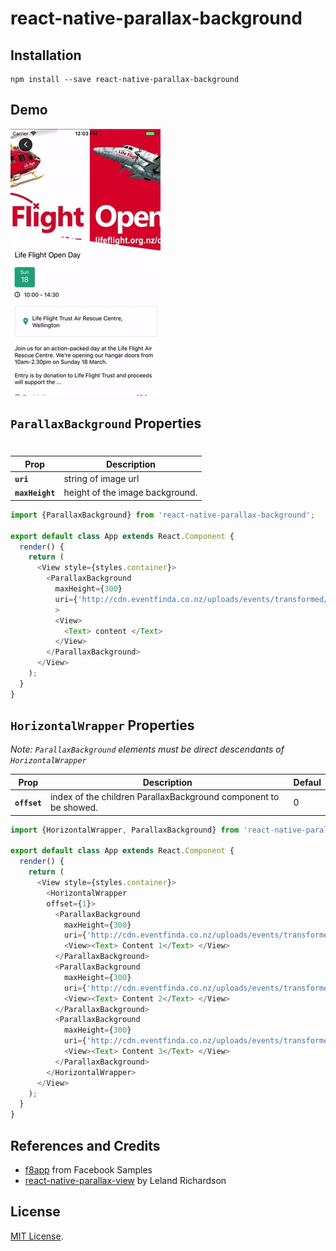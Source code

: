 # react-native-parallax-background

## Installation

```
npm install --save react-native-parallax-background
```

## Demo

![Demo](./demo.gif)

## `ParallaxBackground` Properties
#
| Prop | Description |
|---|---|
|**`uri`**|string of image url |
|**`maxHeight`**|height of the image background. |

```js
import {ParallaxBackground} from 'react-native-parallax-background';

export default class App extends React.Component {
  render() {
    return (
      <View style={styles.container}>
        <ParallaxBackground
          maxHeight={300}
          uri={'http://cdn.eventfinda.co.nz/uploads/events/transformed/1050208-474117-7.png?v=2'}
          >
          <View>
            <Text> content </Text>  
          </View>  
        </ParallaxBackground>
      </View>
    );
  }
}
```

## `HorizontalWrapper` Properties
*Note: `ParallaxBackground` elements must be direct descendants of `HorizontalWrapper`*

| Prop | Description | Defaul|
|---|---|---|
|**`offset`**|index of the children ParallaxBackground component to be showed.|0|

```js
import {HorizontalWrapper, ParallaxBackground} from 'react-native-parallax-background';

export default class App extends React.Component {
  render() {
    return (
      <View style={styles.container}>
        <HorizontalWrapper
        offset={1}>
          <ParallaxBackground
            maxHeight={300}
            uri={'http://cdn.eventfinda.co.nz/uploads/events/transformed/1050208-474117-7.png?v=2'}>
            <View><Text> Content 1</Text> </View>  
          </ParallaxBackground>
          <ParallaxBackground
            maxHeight={300}
            uri={'http://cdn.eventfinda.co.nz/uploads/events/transformed/1040425-469847-7.jpg'}>
            <View><Text> Content 2</Text> </View>  
          </ParallaxBackground>
          <ParallaxBackground
            maxHeight={300}
            uri={'http://cdn.eventfinda.co.nz/uploads/events/transformed/975524-440514-7.jpg'}>
            <View><Text> Content 3</Text> </View>  
          </ParallaxBackground>
        </HorizontalWrapper>
      </View>
    );
  }
}
```

## References and Credits
- [f8app](https://github.com/fbsamples/f8app) from Facebook Samples
- [react-native-parallax-view](https://github.com/lelandrichardson/react-native-parallax-view) by Leland Richardson

## License

[MIT License](http://opensource.org/licenses/mit-license.html).